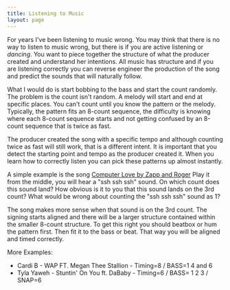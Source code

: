 ```yaml
---
title: Listening to Music
layout: page
---
```



For years I've been listening to music wrong. You may think that there is no way to listen to music wrong, but there is if you are active listening or _dancing_. You want to piece together the structure of what the producer created and understand her intentions.  All music has structure and if you are listening correctly you can reverse engineer the production of the song and predict the sounds that will naturally follow.

What I would do is start bobbing to the bass and start the count randomly.  The problem is the count isn't random. A melody will start and end at specific places. You can't count until you know the pattern or the melody. Typically, the pattern fits an 8-count sequence, the difficulty is knowing where each 8-count sequence starts and not getting confused by an 8-count sequence that is twice as fast.

The producer created the song with a specific tempo and although counting twice as fast will still work, that is a different intent. It is important that you detect the starting point and tempo as the producer created it. When you learn how to correctly listen you can pick these patterns up almost instantly.

A simple example is the song [Computer Love by Zapp and Roger](https://www.youtube.com/watch?v=9-xnOMZyJes) Play it from the middle, you will hear a "ssh ssh ssh" sound. On which count does this sound land?  How obvious is it to you that this sound lands on the 3rd count?  What would be wrong about counting the "ssh ssh ssh" sound as 1?

The song makes more sense when that sound is on the 3rd count. The signing starts aligned and there will be a larger structure contained within the smaller 8-count structure.  To get this right you should beatbox or hum the pattern first. Then fit it to the bass or beat. That way you will be aligned and timed correctly. 
 

More Examples:
 
* Cardi B - WAP FT. Megan Thee Stallion  - Timing=8 / BASS=1 4 and 6 
* Tyla Yaweh - Stuntin' On You ft. DaBaby - Timing=6 / BASS= 1 2 3 / SNAP=6
